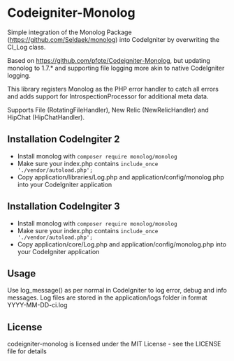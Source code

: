Codeigniter-Monolog
===================

Simple integration of the Monolog Package (https://github.com/Seldaek/monolog) into CodeIgniter by overwriting the CI_Log class.

Based on https://github.com/pfote/Codeigniter-Monolog, but updating monolog to 1.7.* and supporting file logging more akin to native CodeIgniter logging.

This library registers Monolog as the PHP error handler to catch all errors and adds support for IntrospectionProcessor for additional meta data.

Supports File (RotatingFileHandler), New Relic (NewRelicHandler) and HipChat (HipChatHandler).

Installation CodeIngiter 2
--------------------------
* Install monolog with ```composer require monolog/monolog```
* Make sure your index.php contains  ```include_once './vendor/autoload.php';```
* Copy application/libraries/Log.php and application/config/monolog.php into your CodeIgniter application

Installation CodeIngiter 3
--------------------------
* Install monolog with ```composer require monolog/monolog```
* Make sure your index.php contains  ```include_once './vendor/autoload.php';```
* Copy application/core/Log.php and application/config/monolog.php into your CodeIgniter application

Usage
-----
Use log_message() as per normal in CodeIgniter to log error, debug and info messages. Log files are stored in the application/logs folder in format YYYY-MM-DD-ci.log

License
-------

codeigniter-monolog is licensed under the MIT License - see the LICENSE file for details
